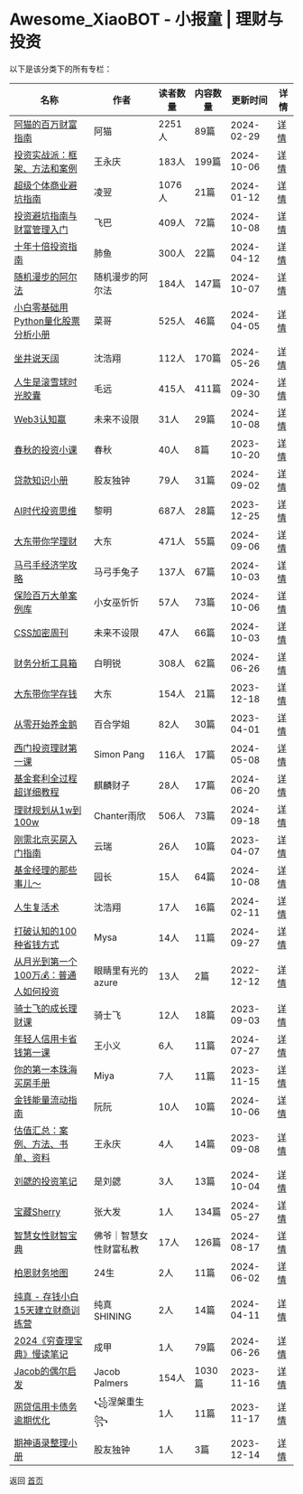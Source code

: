 # Awesome_XiaoBOT - 小报童 | 理财与投资

以下是该分类下的所有专栏：

| 名称 | 作者 | 读者数量 | 内容数量 | 更新时间 | 详情 |
|------|------|----------|----------|----------|------|
| [阿猫的百万财富指南](https://xiaobot.net/p/richcat?refer=0b133df9-27dc-423b-8101-639049001c13) | 阿猫 | 2251人 | 89篇 |  2024-02-29 | [详情](data/richcat.md) |
| [投资实战派：框架、方法和案例](https://xiaobot.net/p/syzbl?refer=0b133df9-27dc-423b-8101-639049001c13) | 王永庆 | 183人 | 199篇 |  2024-10-06 | [详情](data/syzbl.md) |
| [超级个体商业避坑指南](https://xiaobot.net/p/LYoutput16?refer=0b133df9-27dc-423b-8101-639049001c13) | 凌翌 | 1076人 | 21篇 |  2024-01-12 | [详情](data/LYoutput16.md) |
| [投资避坑指南与财富管理入门](https://xiaobot.net/p/bkzq1000w?refer=0b133df9-27dc-423b-8101-639049001c13) | 飞巴 | 409人 | 72篇 |  2024-10-08 | [详情](data/bkzq1000w.md) |
| [十年十倍投资指南](https://xiaobot.net/p/cfzytzzn?refer=0b133df9-27dc-423b-8101-639049001c13) | 肺鱼 | 300人 | 22篇 |  2024-04-12 | [详情](data/cfzytzzn.md) |
| [随机漫步的阿尔法](https://xiaobot.net/p/rwalpha?refer=0b133df9-27dc-423b-8101-639049001c13) | 随机漫步的阿尔法 | 184人 | 147篇 |  2024-10-07 | [详情](data/rwalpha.md) |
| [小白零基础用Python量化股票分析小册](https://xiaobot.net/p/quant_v5?refer=0b133df9-27dc-423b-8101-639049001c13) | 菜哥 | 525人 | 46篇 |  2024-04-05 | [详情](data/quant_v5.md) |
| [坐井说天阔](https://xiaobot.net/p/talkbig?refer=0b133df9-27dc-423b-8101-639049001c13) | 沈浩翔 | 112人 | 170篇 |  2024-05-26 | [详情](data/talkbig.md) |
| [人生是滚雪球时光胶囊](https://xiaobot.net/p/maoyuan?refer=0b133df9-27dc-423b-8101-639049001c13) | 毛远 | 415人 | 411篇 |  2024-09-30 | [详情](data/maoyuan.md) |
| [Web3认知赢](https://xiaobot.net/p/0xweb3?refer=0b133df9-27dc-423b-8101-639049001c13) | 未来不设限 | 31人 | 29篇 |  2024-10-08 | [详情](data/0xweb3.md) |
| [春秋的投资小课](https://xiaobot.net/p/ai99?refer=0b133df9-27dc-423b-8101-639049001c13) | 春秋 | 40人 | 8篇 |  2023-10-20 | [详情](data/ai99.md) |
| [贷款知识小册](https://xiaobot.net/p/xxcj123?refer=0b133df9-27dc-423b-8101-639049001c13) | 股友独钟 | 79人 | 31篇 |  2024-09-02 | [详情](data/xxcj123.md) |
| [AI时代投资思维](https://xiaobot.net/p/AItouzi?refer=0b133df9-27dc-423b-8101-639049001c13) | 黎明 | 687人 | 28篇 |  2023-12-25 | [详情](data/AItouzi.md) |
| [大东带你学理财](https://xiaobot.net/p/dadongtips?refer=0b133df9-27dc-423b-8101-639049001c13) | 大东 | 471人 | 55篇 |  2024-09-06 | [详情](data/dadongtips.md) |
| [马弓手经济学攻略](https://xiaobot.net/p/maquan_econ?refer=0b133df9-27dc-423b-8101-639049001c13) | 马弓手兔子 | 137人 | 67篇 |  2024-10-03 | [详情](data/maquan_econ.md) |
| [保险百万大单案例库](https://xiaobot.net/p/Angela310?refer=0b133df9-27dc-423b-8101-639049001c13) | 小女巫忻忻 | 57人 | 73篇 |  2024-10-06 | [详情](data/Angela310.md) |
| [CSS加密周刊](https://xiaobot.net/p/css?refer=0b133df9-27dc-423b-8101-639049001c13) | 未来不设限 | 47人 | 66篇 |  2024-10-03 | [详情](data/css.md) |
| [财务分析工具箱](https://xiaobot.net/p/FPAtools?refer=0b133df9-27dc-423b-8101-639049001c13) | 白明锐 | 308人 | 62篇 |  2024-06-26 | [详情](data/FPAtools.md) |
| [大东带你学存钱](https://xiaobot.net/p/dadongc?refer=0b133df9-27dc-423b-8101-639049001c13) | 大东 | 154人 | 21篇 |  2023-12-18 | [详情](data/dadongc.md) |
| [从零开始养金鹅](https://xiaobot.net/p/bh786047?refer=0b133df9-27dc-423b-8101-639049001c13) | 百合学姐 | 82人 | 30篇 |  2023-04-01 | [详情](data/bh786047.md) |
| [西门投资理财第一课](https://xiaobot.net/p/ximenzhuanzhai?refer=0b133df9-27dc-423b-8101-639049001c13) | Simon Pang | 116人 | 17篇 |  2024-05-08 | [详情](data/ximenzhuanzhai.md) |
| [基金套利全过程超详细教程](https://xiaobot.net/p/B001?refer=0b133df9-27dc-423b-8101-639049001c13) | 麒麟财子 | 28人 | 17篇 |  2024-06-20 | [详情](data/B001.md) |
| [理财规划从1w到100w](https://xiaobot.net/p/maxiaofan318?refer=0b133df9-27dc-423b-8101-639049001c13) | Chanter雨欣 | 506人 | 73篇 |  2024-09-18 | [详情](data/maxiaofan318.md) |
| [刚需北京买房入门指南](https://xiaobot.net/p/0101617?refer=0b133df9-27dc-423b-8101-639049001c13) | 云瑞 | 26人 | 10篇 |  2023-04-07 | [详情](data/0101617.md) |
| [基金经理的那些事儿～](https://xiaobot.net/p/Seed001?refer=0b133df9-27dc-423b-8101-639049001c13) | 园长 | 15人 | 64篇 |  2024-10-08 | [详情](data/Seed001.md) |
| [人生复活术](https://xiaobot.net/p/reborn?refer=0b133df9-27dc-423b-8101-639049001c13) | 沈浩翔 | 17人 | 16篇 |  2024-02-11 | [详情](data/reborn.md) |
| [打破认知的100种省钱方式](https://xiaobot.net/p/shengqian100?refer=0b133df9-27dc-423b-8101-639049001c13) | Mysa | 14人 | 11篇 |  2024-09-27 | [详情](data/shengqian100.md) |
| [从月光到第一个100万💰：普通人如何投资](https://xiaobot.net/p/100millionFIRE?refer=0b133df9-27dc-423b-8101-639049001c13) | 眼睛里有光的azure | 13人 | 2篇 |  2022-12-12 | [详情](data/100millionFIRE.md) |
| [骑士飞的成长理财课](https://xiaobot.net/p/356278?refer=0b133df9-27dc-423b-8101-639049001c13) | 骑士飞 | 12人 | 18篇 |  2023-09-03 | [详情](data/356278.md) |
| [年轻人信用卡省钱第一课](https://xiaobot.net/p/CreditCard?refer=0b133df9-27dc-423b-8101-639049001c13) | 王小义 | 6人 | 11篇 |  2024-07-27 | [详情](data/CreditCard.md) |
| [你的第一本珠海买房手册](https://xiaobot.net/p/lousanjie?refer=0b133df9-27dc-423b-8101-639049001c13) | Miya | 7人 | 11篇 |  2023-11-15 | [详情](data/lousanjie.md) |
| [金钱能量流动指南](https://xiaobot.net/p/jinqianmofa?refer=0b133df9-27dc-423b-8101-639049001c13) | 阮阮 | 10人 | 10篇 |  2024-10-06 | [详情](data/jinqianmofa.md) |
| [估值汇总：案例、方法、书单、资料](https://xiaobot.net/p/kanyanbao?refer=0b133df9-27dc-423b-8101-639049001c13) | 王永庆 | 4人 | 14篇 |  2023-09-08 | [详情](data/kanyanbao.md) |
| [刘勰的投资笔记](https://xiaobot.net/p/snowball?refer=0b133df9-27dc-423b-8101-639049001c13) | 是刘勰 | 3人 | 13篇 |  2024-10-04 | [详情](data/snowball.md) |
| [宝藏Sherry](https://xiaobot.net/p/zsherry666?refer=0b133df9-27dc-423b-8101-639049001c13) | 张大发 | 1人 | 134篇 |  2024-05-27 | [详情](data/zsherry666.md) |
| [智慧女性财智宝典](https://xiaobot.net/p/Wealthy_Woman?refer=0b133df9-27dc-423b-8101-639049001c13) | 佛爷｜智慧女性财富私教 | 17人 | 126篇 |  2024-08-17 | [详情](data/Wealthy_Woman.md) |
| [柏恩财务地图](https://xiaobot.net/p/baienbaien?refer=0b133df9-27dc-423b-8101-639049001c13) | 24生 | 2人 | 11篇 |  2024-06-02 | [详情](data/baienbaien.md) |
| [纯真 - 存钱小白15天建立财商训练营](https://xiaobot.net/p/moneyup5528?refer=0b133df9-27dc-423b-8101-639049001c13) | 纯真SHINING | 2人 | 14篇 |  2024-04-11 | [详情](data/moneyup5528.md) |
| [2024《穷查理宝典》慢读笔记](https://xiaobot.net/p/Almanac2004?refer=0b133df9-27dc-423b-8101-639049001c13) | 成甲 | 1人 | 79篇 |  2024-06-26 | [详情](data/Almanac2004.md) |
| [Jacob的偶尔启发](https://xiaobot.net/p/jacob?refer=0b133df9-27dc-423b-8101-639049001c13) | Jacob Palmers | 154人 | 1030篇 |  2023-11-16 | [详情](data/jacob.md) |
| [网贷信用卡债务逾期优化](https://xiaobot.net/p/99?refer=0b133df9-27dc-423b-8101-639049001c13) | ꧁涅槃重生꧂ | 1人 | 11篇 |  2023-11-17 | [详情](data/99.md) |
| [期神语录整理小册](https://xiaobot.net/p/qihuo?refer=0b133df9-27dc-423b-8101-639049001c13) | 股友独钟 | 1人 | 3篇 |  2023-12-14 | [详情](data/qihuo.md) |


返回 [首页](../README.md)
